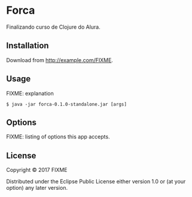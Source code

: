 # Forca
Finalizando curso de Clojure do Alura.

## Installation

Download from http://example.com/FIXME.

## Usage

FIXME: explanation

    $ java -jar forca-0.1.0-standalone.jar [args]

## Options

FIXME: listing of options this app accepts.

## License

Copyright © 2017 FIXME

Distributed under the Eclipse Public License either version 1.0 or (at
your option) any later version.
